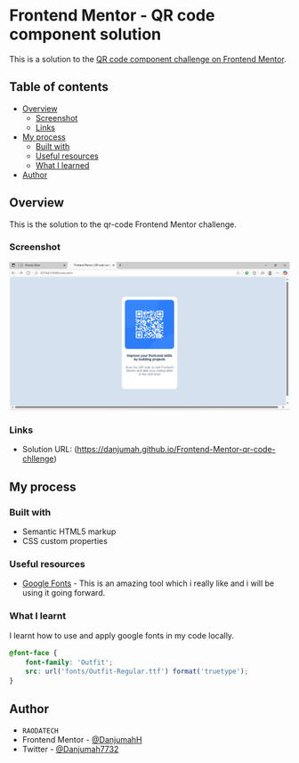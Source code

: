 # Frontend Mentor - QR code component solution

This is a solution to the [QR code component challenge on Frontend Mentor](https://www.frontendmentor.io/challenges/qr-code-component-iux_sIO_H).

## Table of contents

- [Overview](#overview)
  - [Screenshot](#screenshot)
  - [Links](#links)
- [My process](#my-process)
  - [Built with](#built-with)
  - [Useful resources](#useful-resources)
  - [What I learned](#what-i-learnt)
- [Author](#author)


## Overview

This is the solution to the qr-code Frontend Mentor challenge.

### Screenshot

![](/img/Screenshot72525.png)

### Links

- Solution URL: (https://danjumah.github.io/Frontend-Mentor-qr-code-chllenge)

## My process

### Built with

- Semantic HTML5 markup
- CSS custom properties

### Useful resources

- [Google Fonts](https://fonts.google.com) - This is an amazing tool which i really like and i will be using it going forward.

### What I learnt

I learnt how to use and apply google fonts in my code locally.

```css
@font-face {
    font-family: 'Outfit';
    src: url('fonts/Outfit-Regular.ttf') format('truetype');
}
```

## Author

- `RAODATECH`
- Frontend Mentor - [@DanjumahH](https://www.frontendmentor.io/profile/DanjumahH)
- Twitter - [@Danjumah7732](https://www.twitter.com/Danjumah7732)

